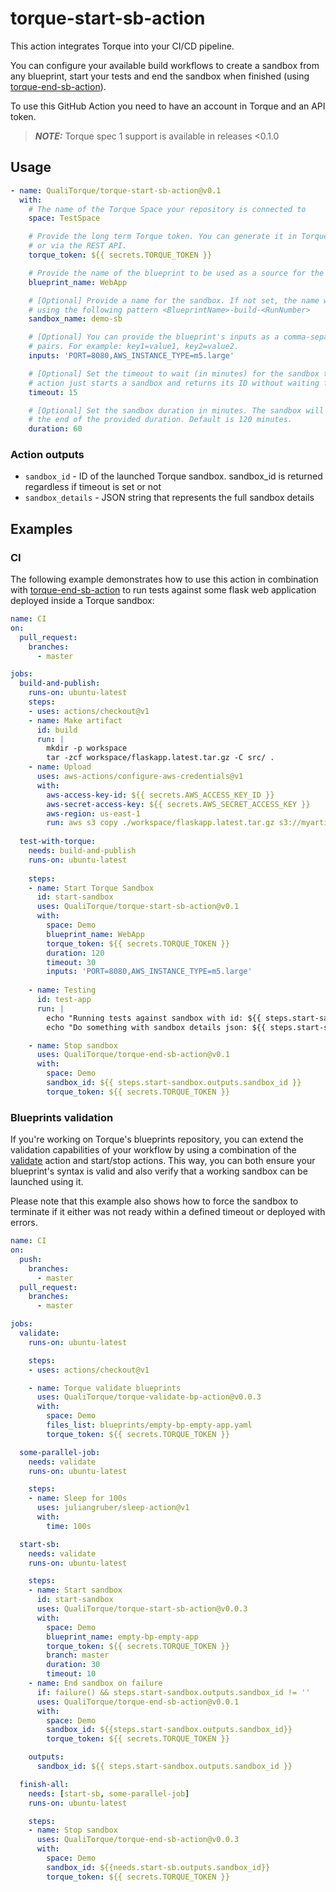 # torque-start-sb-action

This action integrates Torque into your CI/CD pipeline.

You can configure your available build workflows to create a sandbox from any blueprint, start your tests and end the sandbox when finished (using [torque-end-sb-action](https://github.com/QualiTorque/torque-end-sb-action)).

To use this GitHub Action you need to have an account in Torque and an API token.

> **_NOTE:_** Torque spec 1 support is available in releases <0.1.0 

## Usage

```yaml
- name: QualiTorque/torque-start-sb-action@v0.1
  with:
    # The name of the Torque Space your repository is connected to
    space: TestSpace

    # Provide the long term Torque token. You can generate it in Torque > Settings > Integrations
    # or via the REST API.
    torque_token: ${{ secrets.TORQUE_TOKEN }}

    # Provide the name of the blueprint to be used as a source for the sandbox.
    blueprint_name: WebApp

    # [Optional] Provide a name for the sandbox. If not set, the name will be generated automatically
    # using the following pattern <BlueprintName>-build-<RunNumber>
    sandbox_name: demo-sb

    # [Optional] You can provide the blueprint's inputs as a comma-separated list of key=value
    # pairs. For example: key1=value1, key2=value2.
    inputs: 'PORT=8080,AWS_INSTANCE_TYPE=m5.large'

    # [Optional] Set the timeout to wait (in minutes) for the sandbox to become active. If not set, an
    # action just starts a sandbox and returns its ID without waiting for 'Active' status.
    timeout: 15

    # [Optional] Set the sandbox duration in minutes. The sandbox will automatically de-provision at 
    # the end of the provided duration. Default is 120 minutes.
    duration: 60
```
### Action outputs

- `sandbox_id` - ID of the launched Torque sandbox. sandbox_id is returned regardless if timeout is set or not
- `sandbox_details` - JSON string that represents the full sandbox details

## Examples

### CI

The following example demonstrates how to use this action in combination with [torque-end-sb-action](https://github.com/QualiTorque/torque-end-sb-action) to run tests against some flask web application deployed inside a Torque sandbox:

```yaml
name: CI
on:
  pull_request:
    branches:
      - master

jobs:
  build-and-publish:
    runs-on: ubuntu-latest
    steps:
    - uses: actions/checkout@v1
    - name: Make artifact
      id: build
      run: |
        mkdir -p workspace
        tar -zcf workspace/flaskapp.latest.tar.gz -C src/ .
    - name: Upload
      uses: aws-actions/configure-aws-credentials@v1
      with:
        aws-access-key-id: ${{ secrets.AWS_ACCESS_KEY_ID }}
        aws-secret-access-key: ${{ secrets.AWS_SECRET_ACCESS_KEY }}
        aws-region: us-east-1
        run: aws s3 copy ./workspace/flaskapp.latest.tar.gz s3://myartifacts/latest
        
  test-with-torque:
    needs: build-and-publish
    runs-on: ubuntu-latest
    
    steps:
    - name: Start Torque Sandbox
      id: start-sandbox
      uses: QualiTorque/torque-start-sb-action@v0.1
      with:
        space: Demo
        blueprint_name: WebApp
        torque_token: ${{ secrets.TORQUE_TOKEN }}
        duration: 120
        timeout: 30
        inputs: 'PORT=8080,AWS_INSTANCE_TYPE=m5.large'
    
    - name: Testing
      id: test-app
      run: |
        echo "Running tests against sandbox with id: ${{ steps.start-sandbox.outputs.sandbox_id }}"
        echo "Do something with sandbox details json: ${{ steps.start-sandbox.outputs.sandbox_details }}"

    - name: Stop sandbox
      uses: QualiTorque/torque-end-sb-action@v0.1
      with:
        space: Demo
        sandbox_id: ${{ steps.start-sandbox.outputs.sandbox_id }}
        torque_token: ${{ secrets.TORQUE_TOKEN }} 
```
### Blueprints validation

If you're working on Torque's blueprints repository, you can extend the validation capabilities of your workflow by using a combination of the [validate](https://github.com/QualiTorque/torque-validate-bp-action) action and start/stop actions. This way, you can both ensure your blueprint's syntax is valid and also verify that a working sandbox can be launched using it.

Please note that this example also shows how to force the sandbox to terminate if it either was not ready within a defined timeout or deployed with errors.

```yaml
name: CI
on:
  push:
    branches:
      - master
  pull_request:
    branches:
      - master

jobs:
  validate:
    runs-on: ubuntu-latest

    steps:
    - uses: actions/checkout@v1

    - name: Torque validate blueprints
      uses: QualiTorque/torque-validate-bp-action@v0.0.3
      with:
        space: Demo
        files_list: blueprints/empty-bp-empty-app.yaml
        torque_token: ${{ secrets.TORQUE_TOKEN }}

  some-parallel-job:
    needs: validate
    runs-on: ubuntu-latest

    steps:
    - name: Sleep for 100s
      uses: juliangruber/sleep-action@v1
      with:
        time: 100s

  start-sb:
    needs: validate
    runs-on: ubuntu-latest

    steps:
    - name: Start sandbox
      id: start-sandbox
      uses: QualiTorque/torque-start-sb-action@v0.0.3
      with:
        space: Demo
        blueprint_name: empty-bp-empty-app
        torque_token: ${{ secrets.TORQUE_TOKEN }}
        branch: master
        duration: 30
        timeout: 10
    - name: End sandbox on failure
      if: failure() && steps.start-sandbox.outputs.sandbox_id != ''
      uses: QualiTorque/torque-end-sb-action@v0.0.1
      with:
        space: Demo
        sandbox_id: ${{steps.start-sandbox.outputs.sandbox_id}}
        torque_token: ${{ secrets.TORQUE_TOKEN }}

    outputs:
      sandbox_id: ${{ steps.start-sandbox.outputs.sandbox_id }}

  finish-all:
    needs: [start-sb, some-parallel-job]
    runs-on: ubuntu-latest

    steps:
    - name: Stop sandbox
      uses: QualiTorque/torque-end-sb-action@v0.0.3
      with:
        space: Demo
        sandbox_id: ${{needs.start-sb.outputs.sandbox_id}}
        torque_token: ${{ secrets.TORQUE_TOKEN }}
```
